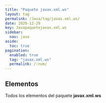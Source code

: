 ```yaml
---
title: "Paquete javax.xml.ws"
layout: tag
permalink: /Java/tag/javax.xml.ws/
date: 2020-12-29
key: Javapaquetejavax.xml.ws
sidebar: 
  nav: java
aside: 
  toc: true
pagination: 
  enabled: true
  tag: "javax.xml.ws"
  permalink: /:num/
---
```


<h2>Elementos</h2>
Todos los elementos del paquete <strong>javax.xml.ws</strong>

